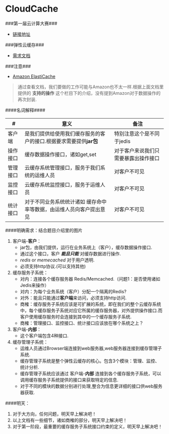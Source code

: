 CloudCache
==========

###第一届云计算大赛###
- [链接地址][1]

###弹性云缓存###
- [需求文档][2]

###注意###
- [Amazon ElastiCache][3]

> 通过查看文档，我们要做的工作可能与Amazon也不太一样.根据上面文档里提供的 **支持的操作** 这个栏目下的介绍，没有提到Amazon对于数据操作的再次封装.

####名词解释####

|#|意义|备注|
|-|-|-|
|客户端|是我们提供给使用我们缓存服务的客户的接口.根据要求需要提供**jar包**|特别注意这个是不同于jedis|
|操作接口|缓存数据操作接口，诸如get,set|对于客户来说我们只需要暴露出操作接口|
|管理接口|云缓存系统管理接口，服务于我们系统的运维人员|对客户不可见|
|监控接口|云缓存系统监控接口，服务于运维人员|对客户不可见|
|统计接口|对于不同业务系统统计诸如 缓存命中率等数据，由运维人员向客户提出意见|对客户不可见|

####明确需求：结合题目介绍里的图片
1. 客户端-**客户**：
	- jar包，由我们提供，运行在业务系统上（客户），缓存数据操作接口.
	- 通过这个接口，客户 ***能且只能*** 对缓存数据进行操作.
	- *redis* or *memecached* 对于用户透明.
	- 必须支持http协议.(可以支持其他)
2. 缓存服务子系统：
	- 对内：连接各个缓存服务器 Redis/Memcached.（问题1：是否使用诸如Jedis来操作）
	- 对内：为每个业务系统（客户）分配一个隔离的Redis?
	- 对外：能且只能通过**客户端**来访问，必须支持http访问.
	- 商榷：缓存服务子系统应该是可扩展的系统，即在我们的整个云缓存系统中，每个缓存服务子系统对应它所属的缓存服务器，对外提供操作接口.而客户使用缓存服务时会连接到其中的一个缓存服务子系统.
	- 商榷：管理接口、监控接口、统计接口应该放在哪个系统之上？
3. 客户端-**内部**：
	- 这个客户端包含4种接口.
3. 缓存管理子系统：
	- 运维人员通过Browser端连接到web服务器,web服务器连接到缓存管理子系统.
	- 缓存管理子系统是整个弹性云缓存的核心。包含3个模块：管理、监控、统计分析.
	- 缓存管理子系统应该通过 客户端-**内部** 连接到各个缓存服务子系统，可以调用缓存服务子系统提供的接口来获取特定的信息.
	- 对于不同的模块的数据分别进行处理,整合为信息更详细的接口供web服务器获取.

####明天：
1. 对于大方向，任何问题，明天早上解决吧！
2. 以上文档有一些细节，诸如商榷的部分，明天早上解决吧！
3. 对于第一阶段，最重要的缓存服务子系统接口约束的定义，明天早上解决吧！


[1]:https://cloud.seu.edu.cn/contest/ (第一届全国高校云计算创新应用大赛)
[2]:./doc/eCache.pdf (命题赛二说明)
[3]:http://docs.aws.amazon.com/zh_cn/AmazonElastiCache/latest/UserGuide/WhatIs.html (什么是Amazon ElastiCache)